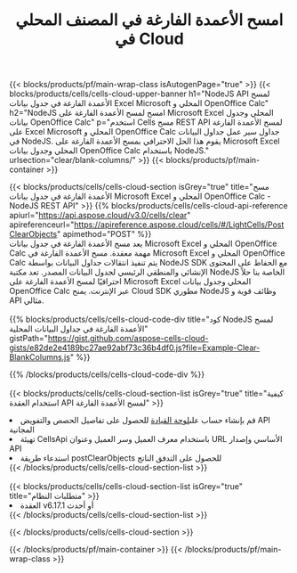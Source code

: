 ﻿---
title:  امسح الأعمدة الفارغة في المصنف المحلي في Cloud
description: Cloud APIs & SDKs لمسح الأعمدة الفارغة على Microsoft Excel & OpenOffice Calc. امسح الأعمدة الفارغة في جداول البيانات المحلية بواسطة Cells Cloud API. تدعم SDK أنواع لغات التطوير. وهي تشمل Android و C# و Go و Java و NodeJS و Perl و PHP و Python و Ruby و swift.
url: /ar/nodejs/clear/blank-columns/
---
{{< blocks/products/pf/main-wrap-class isAutogenPage="true" >}}
{{< blocks/products/cells/cells-cloud-upper-banner h1="NodeJS API لمسح الأعمدة الفارغة في جدول بيانات Excel Microsoft المحلي و OpenOffice Calc" h2="NodeJS امسح لمسح الأعمدة الفارغة على Microsoft Excel المحلي وجدول بيانات OpenOffice Calc" p="استخدم Cells مسح REST API لمسح الأعمدة الفارغة على Excel Microsoft المحلي و OpenOffice Calc جداول سير عمل جداول البيانات في NodeJS. يقوم هذا الحل الاحترافي بمسح الأعمدة الفارغة على Microsoft Excel المحلي وجدول بيانات OpenOffice Calc باستخدام NodeJS." urlsection="clear/blank-columns/" >}}
{{< blocks/products/pf/main-container >}}

{{< blocks/products/cells/cells-cloud-section isGrey="true" title="مسح الأعمدة الفارغة في جدول بيانات Microsoft Excel المحلي و OpenOffice Calc - NodeJS REST API" >}}
{{% blocks/products/cells/cells-cloud-api-reference apiurl="https://api.aspose.cloud/v3.0/cells/clear" apireferenceurl="https://apireference.aspose.cloud/cells/#/LightCells/PostClearObjects" apimethod="POST" %}}
<br/>
يعد مسح الأعمدة الفارغة في جدول بيانات Microsoft Excel المحلي و OpenOffice Calc مهمة معقدة. مسح الأعمدة الفارغة في Microsoft Excel المحلي و OpenOffice Calc يتم تنفيذ انتقالات جداول البيانات بواسطة NodeJS SDK مع الحفاظ على المحتوى الإنشائي والمنطقي الرئيسي لجدول البيانات المصدر. تعد مكتبة NodeJS الخاصة بنا حلاً احترافيًا لمسح الأعمدة الفارغة على Microsoft Excel المحلي وجدول بيانات OpenOffice Calc عبر الإنترنت. يمنح Cloud SDK مطوري NodeJS وظائف قوية و API مثالي.
<br/>
<br/>
{{% blocks/products/cells/cells-cloud-code-div title="كود NodeJS لمسح الأعمدة الفارغة في جداول البيانات المحلية" gistPath="https://gist.github.com/aspose-cells-cloud-gists/e82de2e4189bc27ae92abf73c36b4df0.js?file=Example-Clear-BlankColumns.js" %}}
  
{{% /blocks/products/cells/cells-cloud-code-div %}}
<br/>
<br/>
{{< blocks/products/cells/cells-cloud-section-list isGrey="true" title="كيفية استخدام العقدة API لمسح الأعمدة الفارغة" >}}
<li> قم بإنشاء حساب على<a href="https://dashboard.aspose.cloud/">لوحة القيادة</a> للحصول على تفاصيل الحصص والتفويض API المجانية</li>
<li>تهيئة CellsApi باستخدام معرف العميل وسر العميل وعنوان URL الأساسي وإصدار API</li>
<li>استدعاء طريقة postClearObjects للحصول على التدفق الناتج</li>
{{< /blocks/products/cells/cells-cloud-section-list >}}
<br/>
<br/>
{{< blocks/products/cells/cells-cloud-section-list isGrey="true" title="متطلبات النظام" >}}
<li>العقدة v6.17.1 أو أحدث</li>
{{< /blocks/products/cells/cells-cloud-section-list >}}

{{< /blocks/products/cells/cells-cloud-section >}}

{{< /blocks/products/pf/main-container >}}
{{< /blocks/products/pf/main-wrap-class >}}
